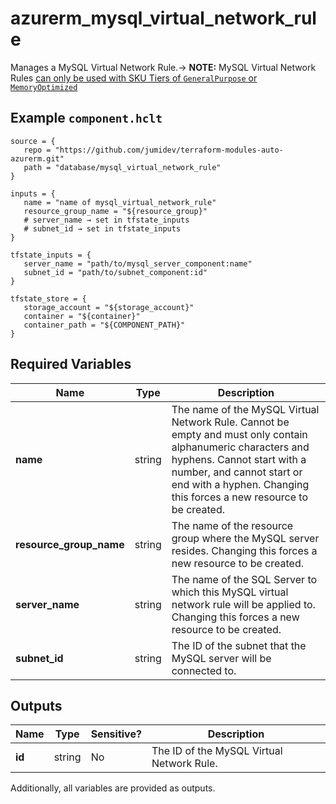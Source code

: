 # azurerm_mysql_virtual_network_rule

Manages a MySQL Virtual Network Rule.-> **NOTE:** MySQL Virtual Network Rules [can only be used with SKU Tiers of `GeneralPurpose` or `MemoryOptimized`](https://docs.microsoft.com/azure/mysql/concepts-data-access-and-security-vnet)

## Example `component.hclt`

```hcl
source = {
   repo = "https://github.com/jumidev/terraform-modules-auto-azurerm.git"   
   path = "database/mysql_virtual_network_rule"   
}

inputs = {
   name = "name of mysql_virtual_network_rule"   
   resource_group_name = "${resource_group}"   
   # server_name → set in tfstate_inputs
   # subnet_id → set in tfstate_inputs
}

tfstate_inputs = {
   server_name = "path/to/mysql_server_component:name"   
   subnet_id = "path/to/subnet_component:id"   
}

tfstate_store = {
   storage_account = "${storage_account}"   
   container = "${container}"   
   container_path = "${COMPONENT_PATH}"   
}

```

## Required Variables

| Name | Type |  Description |
| ---- | --------- |  ----------- |
| **name** | string |  The name of the MySQL Virtual Network Rule. Cannot be empty and must only contain alphanumeric characters and hyphens. Cannot start with a number, and cannot start or end with a hyphen. Changing this forces a new resource to be created. | 
| **resource_group_name** | string |  The name of the resource group where the MySQL server resides. Changing this forces a new resource to be created. | 
| **server_name** | string |  The name of the SQL Server to which this MySQL virtual network rule will be applied to. Changing this forces a new resource to be created. | 
| **subnet_id** | string |  The ID of the subnet that the MySQL server will be connected to. | 



## Outputs

| Name | Type | Sensitive? | Description |
| ---- | ---- | --------- | --------- |
| **id** | string | No  | The ID of the MySQL Virtual Network Rule. | 

Additionally, all variables are provided as outputs.
